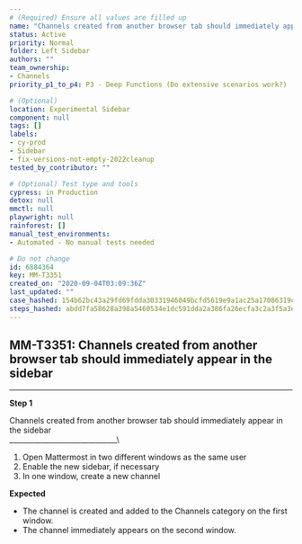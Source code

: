 ```yaml
---
# (Required) Ensure all values are filled up
name: "Channels created from another browser tab should immediately appear in the sidebar"
status: Active
priority: Normal
folder: Left Sidebar
authors: ""
team_ownership: 
- Channels
priority_p1_to_p4: P3 - Deep Functions (Do extensive scenarios work?)

# (Optional)
location: Experimental Sidebar
component: null
tags: []
labels: 
- cy-prod
- Sidebar
- fix-versions-not-empty-2022cleanup
tested_by_contributor: ""

# (Optional) Test type and tools
cypress: in Production
detox: null
mmctl: null
playwright: null
rainforest: []
manual_test_environments:
- Automated - No manual tests needed

# Do not change
id: 6884364
key: MM-T3351
created_on: "2020-09-04T03:09:36Z"
last_updated: ""
case_hashed: 154b62bc43a29fd69fdda30331946049bcfd5619e9a1ac25a17086319cb7b276ec1e2237644106309364219d426b5020
steps_hashed: abdd7fa58628a398a5460534e1dc591dda2a386fa26ecfa3c2a3f5a3e6010fba43cf65e996149d5488f0c95ed485853e
---
```


<!-- (Auto-generated) Based on frontmatter's "key" and "name" -->

## MM-T3351: Channels created from another browser tab should immediately appear in the sidebar

---

**Step 1**

Channels created from another browser tab should immediately appear in the sidebar\
\_\_\_\_\_\_\_\_\_\_\_\_\_\_\_\_\_\_\_\_\_\_\_\_\_\_\_\_\_\_\\

1. Open Mattermost in two different windows as the same user
2. Enable the new sidebar, if necessary
3. In one window, create a new channel

**Expected**

- The channel is created and added to the Channels category on the first window.
- The channel immediately appears on the second window.

